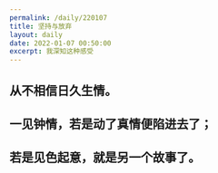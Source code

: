 ```yaml
---
permalink: /daily/220107
title: 坚持与放弃  
layout: daily  
date: 2022-01-07 00:50:00  
excerpt: 我深知这种感受
---
```



## 从不相信日久生情。

## 一见钟情，若是动了真情便陷进去了；

## 若是见色起意，就是另一个故事了。

